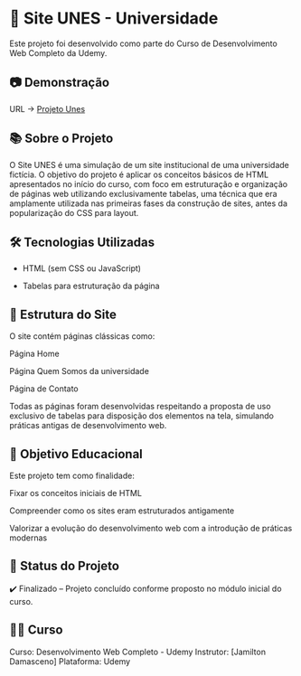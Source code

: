 # 🌟 Site UNES - Universidade
Este projeto foi desenvolvido como parte do Curso de Desenvolvimento Web Completo da Udemy.

## 📷 Demonstração
URL -> <a href="https://maicondante.github.io/Projeto_Unes/">Projeto Unes</a>

## 📚 Sobre o Projeto
O Site UNES é uma simulação de um site institucional de uma universidade fictícia. O objetivo do projeto é aplicar os conceitos básicos de HTML apresentados no início do curso, com foco em estruturação e organização de páginas web utilizando exclusivamente tabelas, uma técnica que era amplamente utilizada nas primeiras fases da construção de sites, antes da popularização do CSS para layout.

## 🛠️ Tecnologias Utilizadas
* HTML (sem CSS ou JavaScript)

* Tabelas para estruturação da página

## 📄 Estrutura do Site
O site contém páginas clássicas como:

Página Home

Página Quem Somos da universidade

Página de Contato

Todas as páginas foram desenvolvidas respeitando a proposta de uso exclusivo de tabelas para disposição dos elementos na tela, simulando práticas antigas de desenvolvimento web.

## 🎯 Objetivo Educacional
Este projeto tem como finalidade:

Fixar os conceitos iniciais de HTML

Compreender como os sites eram estruturados antigamente

Valorizar a evolução do desenvolvimento web com a introdução de práticas modernas

## 🚧 Status do Projeto
✔️ Finalizado – Projeto concluído conforme proposto no módulo inicial do curso.

## 👨‍🏫 Curso
Curso: Desenvolvimento Web Completo - Udemy
Instrutor: [Jamilton Damasceno]
Plataforma: Udemy